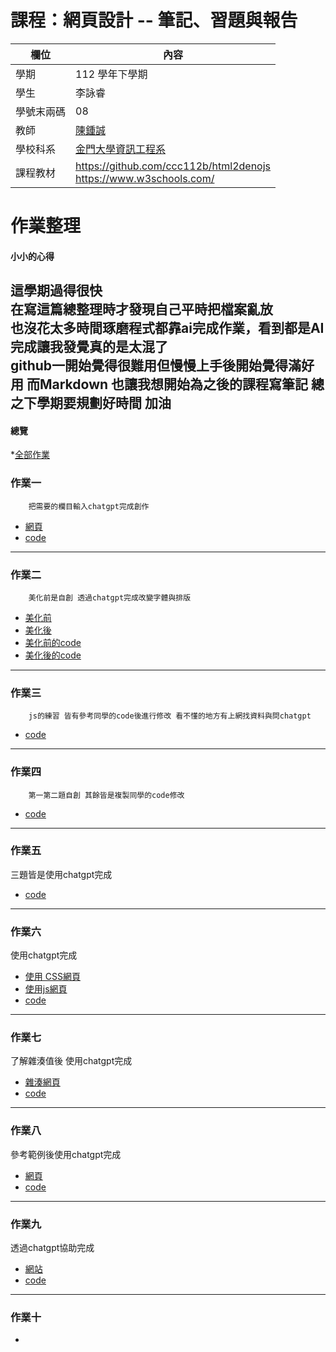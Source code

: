 # 課程：網頁設計 -- 筆記、習題與報告

欄位 | 內容
-----|--------
學期 | 112 學年下學期
學生 |  李詠睿
學號末兩碼 | 08
教師 | [陳鍾誠](https://www.nqu.edu.tw/educsie/index.php?act=blog&code=list&ids=4)
學校科系 | [金門大學資訊工程系](https://www.nqu.edu.tw/educsie/index.php)
課程教材 | https://github.com/ccc112b/html2denojs <br/> https://www.w3schools.com/

# 作業整理
#### 小小的心得 
這學期過得很快  
在寫這篇總整理時才發現自己平時把檔案亂放  
也沒花太多時間琢磨程式都靠ai完成作業，看到都是AI完成讓我發覺真的是太混了  
github一開始覺得很難用但慢慢上手後開始覺得滿好用
而Markdown 也讓我想開始為之後的課程寫筆記
總之下學期要規劃好時間 加油
---
#### 總覽
*[全部作業](https://github.com/Raylee123321/wp/tree/master/%E4%BD%9C%E6%A5%AD%E7%B5%B1%E6%95%B4)
### 作業一 
        把需要的欄目輸入chatgpt完成創作
* [網頁](http://127.0.0.1:5500/wp/%E4%BD%9C%E6%A5%AD%E7%B5%B1%E6%95%B4/hw01/%E8%87%AA%E6%88%91%E4%BB%8B%E7%B4%B9.html)
* [code](https://github.com/Raylee123321/wp/blob/master/%E4%BD%9C%E6%A5%AD%E7%B5%B1%E6%95%B4/hw01/%E8%87%AA%E6%88%91%E4%BB%8B%E7%B4%B9.html)
---
### 作業二 
        美化前是自創 透過chatgpt完成改變字體與排版
* [美化前](http://127.0.0.1:5500/wp/%E4%BD%9C%E6%A5%AD%E7%B5%B1%E6%95%B4/hw02/%E8%A8%BB%E5%86%8A%E8%A1%A8%E5%96%AE.html)
* [美化後](http://127.0.0.1:5500/wp/%E4%BD%9C%E6%A5%AD%E7%B5%B1%E6%95%B4/hw02/%E7%BE%8E%E5%8C%96%E9%81%8E.html)
* [美化前的code](https://github.com/Raylee123321/wp/blob/master/%E4%BD%9C%E6%A5%AD%E7%B5%B1%E6%95%B4/hw02/%E8%A8%BB%E5%86%8A%E8%A1%A8%E5%96%AE.html)
* [美化後的code](https://github.com/Raylee123321/wp/blob/master/%E4%BD%9C%E6%A5%AD%E7%B5%B1%E6%95%B4/hw02/%E7%BE%8E%E5%8C%96%E9%81%8E.html)
---
### 作業三
        js的練習 皆有參考同學的code後進行修改 看不懂的地方有上網找資料與問chatgpt
* [code](https://github.com/Raylee123321/wp/tree/master/%E4%BD%9C%E6%A5%AD%E7%B5%B1%E6%95%B4/hw03)
---
### 作業四 
        第一第二題自創 其餘皆是複製同學的code修改
* [code](https://github.com/Raylee123321/wp/tree/master/%E4%BD%9C%E6%A5%AD%E7%B5%B1%E6%95%B4/hw04)
---
### 作業五
三題皆是使用chatgpt完成
* [code](https://github.com/Raylee123321/wp/tree/master/%E4%BD%9C%E6%A5%AD%E7%B5%B1%E6%95%B4/hw05)
---
### 作業六
使用chatgpt完成
* [使用 CSS網頁](https://github.com/Raylee123321/wp/tree/master/%E4%BD%9C%E6%A5%AD%E7%B5%B1%E6%95%B4/hw06)
* [使用js網頁](http://127.0.0.1:5500/wp/%E4%BD%9C%E6%A5%AD%E7%B5%B1%E6%95%B4/hw06/%E5%81%B4%E6%AC%842.html)
* [code](https://github.com/Raylee123321/wp/tree/master/%E4%BD%9C%E6%A5%AD%E7%B5%B1%E6%95%B4/hw06)
---
### 作業七
了解雜湊值後 使用chatgpt完成
* [雜湊網頁](http://127.0.0.1:5500/wp/%E4%BD%9C%E6%A5%AD%E7%B5%B1%E6%95%B4/hw07/%E9%9B%9C%E6%B9%8A%E8%91%89%E9%9D%A2.html)
* [code](https://github.com/Raylee123321/wp/tree/master/%E4%BD%9C%E6%A5%AD%E7%B5%B1%E6%95%B4/hw07)
---
### 作業八
參考範例後使用chatgpt完成
* [網頁](http://127.0.0.1:5500/wp/%E4%BD%9C%E6%A5%AD%E7%B5%B1%E6%95%B4/hww08/%E4%BD%9C%E6%A5%AD8%E7%B6%B2%E7%AB%99.html)
* [code](https://github.com/Raylee123321/wp/tree/master/%E4%BD%9C%E6%A5%AD%E7%B5%B1%E6%95%B4/hww08)
---
### 作業九
透過chatgpt協助完成 
* [網站](http://127.0.0.1:5500/wp/%E4%BD%9C%E6%A5%AD%E7%B5%B1%E6%95%B4/hw09/%E7%B9%AA%E5%9C%96%E7%B6%B2%E7%AB%99.html)
* [code](https://github.com/Raylee123321/wp/blob/master/%E4%BD%9C%E6%A5%AD%E7%B5%B1%E6%95%B4/hw09/%E7%B9%AA%E5%9C%96%E7%B6%B2%E7%AB%99.html)
---
### 作業十

* []()